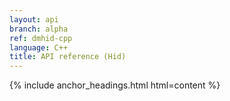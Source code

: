 ```yaml
---
layout: api
branch: alpha
ref: dmhid-cpp
language: C++
title: API reference (Hid)
---
```

{% include anchor_headings.html html=content %}